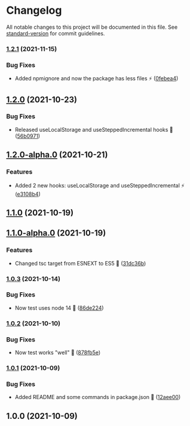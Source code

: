# Changelog

All notable changes to this project will be documented in this file. See [standard-version](https://github.com/conventional-changelog/standard-version) for commit guidelines.

### [1.2.1](https://github.com/JebBarbas/jeact-hooks/compare/v1.2.0...v1.2.1) (2021-11-15)


### Bug Fixes

* Added npmignore and now the package has less files ⚡ ([0febea4](https://github.com/JebBarbas/jeact-hooks/commit/0febea49843698402e09a68404e2c8e71f7fc0d4))

## [1.2.0](https://github.com/JebBarbas/jeact-hooks/compare/v1.2.0-alpha.0...v1.2.0) (2021-10-23)


### Bug Fixes

* Released useLocalStorage and useSteppedIncremental hooks 🥳 ([56b0971](https://github.com/JebBarbas/jeact-hooks/commit/56b0971ff8f8ba9b4123fd1278caca70def34ef8))

## [1.2.0-alpha.0](https://github.com/JebBarbas/jeact-hooks/compare/v1.1.0...v1.2.0-alpha.0) (2021-10-21)


### Features

* Added 2 new hooks: useLocalStorage and useSteppedIncremental ⚡ ([e3108b4](https://github.com/JebBarbas/jeact-hooks/commit/e3108b402c96128bf00fa323a151358c25962e65))

## [1.1.0](https://github.com/JebBarbas/jeact-hooks/compare/v1.1.0-alpha.0...v1.1.0) (2021-10-19)

## [1.1.0-alpha.0](https://github.com/JebBarbas/jeact-hooks/compare/v1.0.3...v1.1.0-alpha.0) (2021-10-19)


### Features

* Changed tsc target from ESNEXT to ES5 🧪 ([31dc36b](https://github.com/JebBarbas/jeact-hooks/commit/31dc36bc6535ff89183ebda3fbfe34ac22af95cf))

### [1.0.3](https://github.com/JebBarbas/jeact-hooks/compare/v1.0.2...v1.0.3) (2021-10-14)


### Bug Fixes

* Now test uses node 14 🔨 ([86de224](https://github.com/JebBarbas/jeact-hooks/commit/86de224d650bbf5dfc07cb2e196561c17974f0dc))

### [1.0.2](https://github.com/JebBarbas/jeact-hooks/compare/v1.0.1...v1.0.2) (2021-10-10)


### Bug Fixes

* Now test works "well" 🔨 ([878fb5e](https://github.com/JebBarbas/jeact-hooks/commit/878fb5e0e2cec5bb729e273e2c76669ebf91c02a))

### [1.0.1](https://github.com/JebBarbas/jeact-hooks/compare/v1.0.0...v1.0.1) (2021-10-09)


### Bug Fixes

* Added README and some commands in package.json 🔨 ([12aee00](https://github.com/JebBarbas/jeact-hooks/commit/12aee005377ea23d76f69cde296cc2224d59403c))

## 1.0.0 (2021-10-09)
